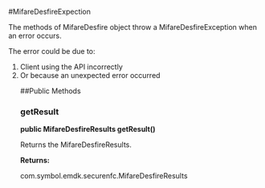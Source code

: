 #MifareDesfireExpection

The methods of MifareDesfire object throw a MifareDesfireException when an error
 occurs.

 The error could be due to:
 <ol>
 <li>Client using the API incorrectly
 <li>Or because an unexpected error occurred

##Public Methods

### getResult

**public MifareDesfireResults getResult()**

Returns the MifareDesfireResults.

**Returns:**

com.symbol.emdk.securenfc.MifareDesfireResults

